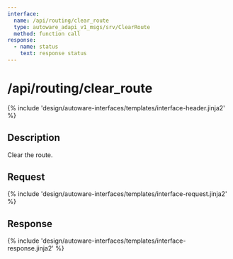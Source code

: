 ```yaml
---
interface:
  name: /api/routing/clear_route
  type: autoware_adapi_v1_msgs/srv/ClearRoute
  method: function call
response:
  - name: status
    text: response status
---
```


# /api/routing/clear_route

{% include 'design/autoware-interfaces/templates/interface-header.jinja2' %}

## Description

Clear the route.

## Request

{% include 'design/autoware-interfaces/templates/interface-request.jinja2' %}

## Response

{% include 'design/autoware-interfaces/templates/interface-response.jinja2' %}
